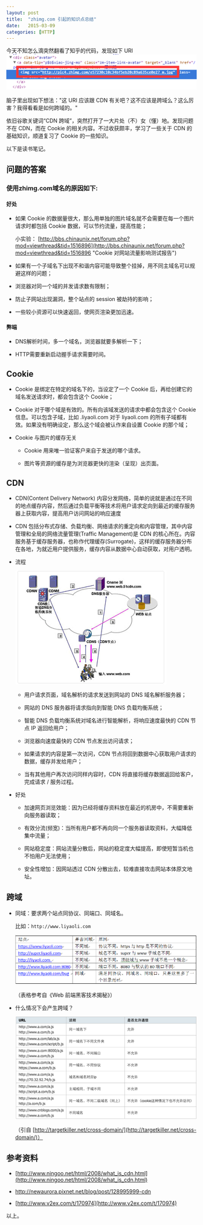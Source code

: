 ```yaml
---
layout: post
title:  "zhimg.com 引起的知识点总结"
date:   2015-03-09
categories: [HTTP]
---
```

今天不知怎么滴突然翻看了知乎的代码，发现如下 URI ![My helpful screenshot](/images/posts/2015030802.png)

脑子里出现如下想法："这 URI 应该跟 CDN 有关吧？这不应该是跨域么？这么厉害？我得看看是如何跨域的。"

依旧谷歌关键词“CDN 跨域”，突然打开了一大片处（不）女（懂）地。发现问题不在 CDN，而在 Cookie 的相关内容。不过收获颇丰，学习了一些关于 CDN 的基础知识，顺道复习了 Cookie 的一些知识。

以下是读书笔记。


## 问题的答案

### 使用zhimg.com域名的原因如下:

#### 好处

- 如果 Cookie 的数据量很大，那么用单独的图片域名就不会需要在每一个图片请求时都包括 Cookie 数据，可以节约流量，提高性能；

  小实验： [http://bbs.chinaunix.net/forum.php?mod=viewthread&tid=1516896](http://bbs.chinaunix.net/forum.php?mod=viewthread&tid=1516896 "Cookie 对网站流量影响测试报告")

- 如果有一个子域名下出现不和谐内容可能导致整个挂掉，用不同主域名可以规避这样的问题；

- 浏览器对同一个域的并发请求数有限制；

- 防止子网站出现漏洞，整个站点的 session 被劫持的影响；

- 一些较小资源可以快速返回，使网页渲染更加迅速。

#### 弊端

- DNS解析时间，多一个域名，浏览器就要多解析一下；

- HTTP需要重新启动握手请求需要时间。

## Cookie

- Cookie 是绑定在特定的域名下的，当设定了一个 Cookie 后，再给创建它的域名发送请求时，都会包含这个 Cookie；

- Cookie 对于哪个域是有效的。所有向该域发送的请求中都会包含这个 Cookie 信息。可以包含子域，比如 .liyaoli.com 对于 liyaoli.com 的所有子域都有效。如果没有明确设定，那么这个域会被认作来自设置 Cookie 的那个域；

- Cookie 与图片的缓存无关

  - Cookie 用来唯一验证客户来自于发送的哪个请求。

  - 图片等资源的缓存是为浏览器更快的渲染（呈现）出页面。

## CDN

- CDN(Content Delivery Network) 内容分发网络，简单的说就是通过在不同的地点缓存内容，然后通过负载平衡等技术将用户请求定向到最近的缓存服务器上获取内容，提高用户访问网站的响应速度

- CDN 包括分布式存储、负载均衡、网络请求的重定向和内容管理，其中内容管理和全局的网络流量管理(Traffic Management)是 CDN 的核心所在。内容服务基于缓存服务器，也称作代理缓存(Surrogate)，这样的缓存服务器分布在各地，为就近用户提供服务，缓存内容从数据中心自动获取，对用户透明。

- 流程

   ![My helpful screenshot](/images/posts/2015030901.jpg)

  - 用户请求页面，域名解析的请求发送到网站的 DNS 域名解析服务器；

  - 网站的 DNS 服务器将请求指向到智能 DNS 负载均衡系统；

  - 智能 DNS 负载均衡系统对域名进行智能解析，将响应速度最快的 CDN 节点 IP 返回给用户；

  - 浏览器向速度最快的 CDN 节点发出访问请求；

  - 如果请求的内容是第一次访问，CDN 节点将回到数据中心获取用户请求的数据，缓存并发给用户；

  - 当有其他用户再次访问同样内容时，CDN 将直接将缓存数据返回给客户，完成请求 / 服务过程。

- 好处

  - 加速网页浏览效能：因为已经将缓存资料放在最近的机房中，不需要重新向服务器读取；

  - 有效分流(频宽)：当所有用户都不再向同一个服务器读取资料，大幅降低集中流量；

  - 网站稳定度：网站流量分散后，网站的稳定度大幅提高，即使短暂当机也不怕用户无法使用；

  - 安全性增加：因网站透过 CDN 分散出去，较难直接攻击网站本体原文地址。


## 跨域

- 同域：要求两个站点同协议、同端口、同域名。

  比如：`http://www.liyaoli.com`

  ![My helpful screenshot](/images/posts/2015030801.png)

  （表格参考自《Web 前端黑客技术揭秘》）

- 什么情况下会产生跨域？

  ![My helpful screenshot](/images/posts/2015030902.png)

  （引自 [http://targetkiller.net/cross-domain/](http://targetkiller.net/cross-domain/)）

## 参考资料

- [http://www.ningoo.net/html/2008/what_is_cdn.html](http://www.ningoo.net/html/2008/what_is_cdn.html)

- [http://newaurora.pixnet.net/blog/post/128995999-cdn ](http://newaurora.pixnet.net/blog/post/128995999-cdn )

- [http://www.v2ex.com/t/170974](http://www.v2ex.com/t/170974)

以上。
